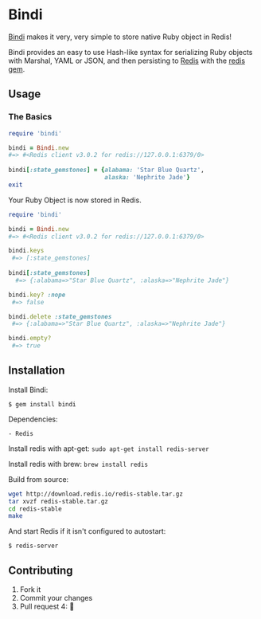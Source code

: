 # Bindi

[Bindi](https://github.com/havenwood/bindi#readme) makes it very, very simple to store native Ruby object in Redis!

Bindi provides an easy to use Hash-like syntax for serializing Ruby objects with Marshal, YAML or JSON, and then persisting to [Redis](http://redis.io/) with the [redis gem](https://github.com/redis/redis-rb#readme).

## Usage

### The Basics

```ruby
require 'bindi'

bindi = Bindi.new
#=> #<Redis client v3.0.2 for redis://127.0.0.1:6379/0>
 
bindi[:state_gemstones] = {alabama: 'Star Blue Quartz',
                           alaska: 'Nephrite Jade'}
exit
```

Your Ruby Object is now stored in Redis.

```ruby
require 'bindi'

bindi = Bindi.new
#=> #<Redis client v3.0.2 for redis://127.0.0.1:6379/0>

bindi.keys
 #=> [:state_gemstones]
 
bindi[:state_gemstones]
  #=> {:alabama=>"Star Blue Quartz", :alaska=>"Nephrite Jade"}

bindi.key? :nope
 #=> false

bindi.delete :state_gemstones
 #=> {:alabama=>"Star Blue Quartz", :alaska=>"Nephrite Jade"}

bindi.empty?
 #=> true
```

## Installation

Install Bindi:

    $ gem install bindi

Dependencies:

    - Redis

Install redis with apt-get: `sudo apt-get install redis-server`

Install redis with brew: `brew install redis`

Build from source:
```bash
wget http://download.redis.io/redis-stable.tar.gz
tar xvzf redis-stable.tar.gz
cd redis-stable
make
```

And start Redis if it isn't configured to autostart:
 
    $ redis-server

## Contributing

1. Fork it
2. Commit your changes
3. Pull request
4: :cake:
